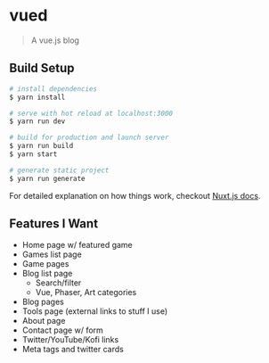 # vued

> A vue.js blog

## Build Setup

``` bash
# install dependencies
$ yarn install

# serve with hot reload at localhost:3000
$ yarn run dev

# build for production and launch server
$ yarn run build
$ yarn start

# generate static project
$ yarn run generate
```

For detailed explanation on how things work, checkout [Nuxt.js docs](https://nuxtjs.org).

## Features I Want

* Home page w/ featured game
* Games list page
* Game pages
* Blog list page
  * Search/filter
  * Vue, Phaser, Art categories
* Blog pages
* Tools page (external links to stuff I use)
* About page
* Contact page w/ form
* Twitter/YouTube/Kofi links
* Meta tags and twitter cards